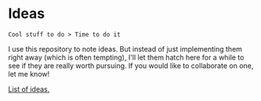 # Ideas

    Cool stuff to do > Time to do it
    
I use this repository to note ideas. But instead of just implementing them right away (which is often tempting), I'll let them hatch here for a while to see if they are really worth pursuing. If you would like to collaborate on one, let me know!

[List of ideas.](https://github.com/peterdesmet/ideas/issues)
